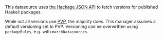 This datasource uses
[the Hackage JSON API](https://hackage.haskell.org/api#package-info-json)
to fetch versions for published Haskell packages.

While not all versions use [PVP](https://pvp.haskell.org), the majority does.
This manager assumes a default versioning set to PVP.
Versioning can be overwritten using `packageRules`, e.g. with `matchDatasources`.
